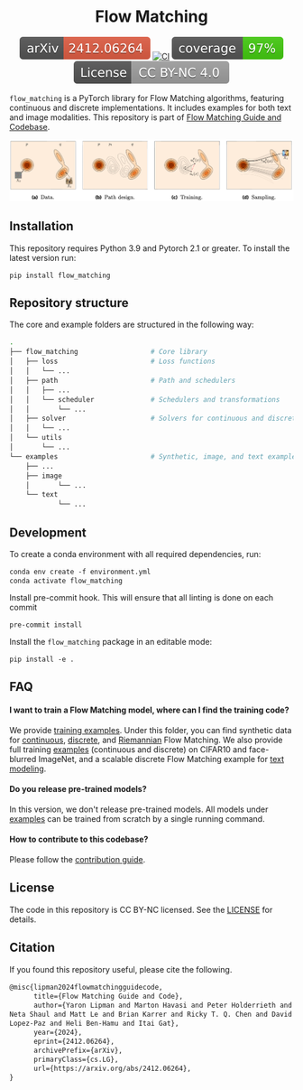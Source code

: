 <div align="center">

# Flow Matching

[![arXiv](assets/arXiv-2412.06264-red.svg)](https://arxiv.org/abs/2412.06264)
[![CI](https://github.com/facebookresearch/flow_matching/actions/workflows/ci.yaml/badge.svg)](https://github.com/facebookresearch/flow_matching/actions/workflows/ci.yaml)
[![Coverage](https://github.com/facebookresearch/flow_matching/raw/refs/heads/gh-pages/coverage/coverage-badge.svg)](https://stunning-potato-4k4z71e.pages.github.io/coverage/)
[![License: CC BY-NC 4.0](assets/License-CC_BY--NC_4.0-lightgrey.svg)](https://creativecommons.org/licenses/by-nc/4.0/)


</div>

`flow_matching` is a PyTorch library for Flow Matching algorithms, featuring continuous and discrete implementations. It includes examples for both text and image modalities. This repository is part of [Flow Matching Guide and Codebase](https://arxiv.org/abs/2412.06264).


![](./assets/teaser.png)

## Installation

This repository requires Python 3.9 and Pytorch 2.1 or greater. To install the latest version run:
```
pip install flow_matching
```

## Repository structure

The core and example folders are structured in the following way:
```bash
.
├── flow_matching                  # Core library
│   ├── loss                       # Loss functions
│   │   └── ...
│   ├── path                       # Path and schedulers
│   │   ├── ...
│   │   └── scheduler              # Schedulers and transformations
│   │       └── ...
│   ├── solver                     # Solvers for continuous and discrete flows
│   │   └── ...
│   └── utils
│       └── ...
└── examples                       # Synthetic, image, and text examples
    ├── ...
    ├── image
    │       └── ...
    └── text 
            └── ...
```

## Development

To create a conda environment with all required dependencies, run:
```
conda env create -f environment.yml
conda activate flow_matching
```

Install pre-commit hook. This will ensure that all linting is done on each commit
```
pre-commit install
```

Install the `flow_matching` package in an editable mode:
```
pip install -e .
```

## FAQ

#### I want to train a Flow Matching model, where can I find the training code?

We provide [training examples](examples). Under this folder, you can find synthetic data for [continuous](examples/2d_flow_matching.ipynb), [discrete](examples/2d_discrete_flow_matching.ipynb), and [Riemannian](examples/2d_riemannian_flow_matching_flat_torus.ipynb) Flow Matching. We also provide full training [examples](examples/image) (continuous and discrete) on CIFAR10 and face-blurred ImageNet, and a scalable discrete Flow Matching example for [text modeling](examples/text).

#### Do you release pre-trained models?

In this version, we don't release pre-trained models. All models under [examples](examples) can be trained from scratch by a single running command. 

#### How to contribute to this codebase?
Please follow the [contribution guide](CONTRIBUTING.md).

## License

The code in this repository is CC BY-NC licensed. See the [LICENSE](LICENSE) for details.

## Citation

If you found this repository useful, please cite the following.

```
@misc{lipman2024flowmatchingguidecode,
      title={Flow Matching Guide and Code}, 
      author={Yaron Lipman and Marton Havasi and Peter Holderrieth and Neta Shaul and Matt Le and Brian Karrer and Ricky T. Q. Chen and David Lopez-Paz and Heli Ben-Hamu and Itai Gat},
      year={2024},
      eprint={2412.06264},
      archivePrefix={arXiv},
      primaryClass={cs.LG},
      url={https://arxiv.org/abs/2412.06264}, 
}
```
